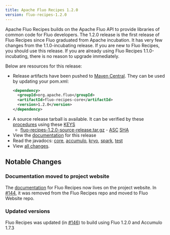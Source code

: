```yaml
---
title: Apache Fluo Recipes 1.2.0
version: fluo-recipes-1.2.0
---
```


Apache Fluo Recipes builds on the Apache Fluo API to provide libraries of common code for Fluo developers.
The 1.2.0 release is the first release of Fluo Recipes since Fluo graduated from Apache incubation. It has very
few changes from the 1.1.0-incubating release. If you are new to Fluo Recipes, you should use this release. If you
are already using Fluo Recipes 1.1.0-incubating, there is no reason to upgrade immediately.

Below are resources for this release:

* Release artifacts have been pushed to [Maven Central][central]. They can be used by updating your pom.xml:
  ```xml
  <dependency>
    <groupId>org.apache.fluo</groupId>
    <artifactId>fluo-recipes-core</artifactId>
    <version>1.2.0</version>
  </dependency>
  ```
* A source release tarball is available. It can be verified by these [procedures] using these [KEYS]
  * [fluo-recipes-1.2.0-source-release.tar.gz][src-release] - [ASC][src-asc] [SHA][src-sha]
* View the [documentation][docs] for this release
* Read the javadocs: <a href="{{ site.api_base }}/fluo-recipes-core/1.2.0/" target="_blank">core</a>, <a href="{{ site.api_base }}/fluo-recipes-accumulo/1.2.0/" target="_blank">accumulo</a>, <a href="{{ site.api_base }}/fluo-recipes-kryo/1.2.0/" target="_blank">kryo</a>, <a href="{{ site.api_base }}/fluo-recipes-spark/1.2.0/" target="_blank">spark</a>, <a href="{{ site.api_base }}/fluo-recipes-test/1.2.0/" target="_blank">test</a>
* View [all changes][changes].

## Notable Changes

### Documentation moved to project website

The [documentation][docs] for Fluo Recipes now lives on the project website. In [#144], it was removed from the Fluo Recipes repo
and moved to Fluo Website repo.

### Updated versions

Fluo Recipes was updated (in [#146]) to build using Fluo 1.2.0 and Accumulo 1.7.3

[#144]: https://github.com/apache/fluo-recipes/pull/144
[#146]: https://github.com/apache/fluo-recipes/pull/146
[procedures]: https://www.apache.org/info/verification
[KEYS]: https://www.apache.org/dist/fluo/KEYS
[src-release]: https://www.apache.org/dyn/closer.lua/fluo/fluo-recipes/1.2.0/fluo-recipes-1.2.0-source-release.tar.gz
[src-asc]: https://www.apache.org/dist/fluo/fluo-recipes/1.2.0/fluo-recipes-1.2.0-source-release.tar.gz.asc
[src-sha]: https://www.apache.org/dist/fluo/fluo-recipes/1.2.0/fluo-recipes-1.2.0-source-release.tar.gz.sha512
[docs]: /docs/fluo-recipes/1.2/
[central]: http://search.maven.org/#search|ga|1|fluo-recipes
[changes]: https://github.com/apache/fluo-recipes/milestone/2?closed=1
